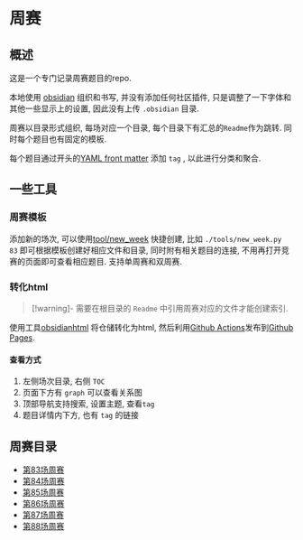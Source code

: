 # 周赛

## 概述
这是一个专门记录周赛题目的repo.

本地使用 [obsidian](https://obsidian.md/) 组织和书写, 并没有添加任何社区插件, 只是调整了一下字体和其他一些显示上的设置, 因此没有上传 `.obsidian` 目录.

周赛以目录形式组织, 每场对应一个目录, 每个目录下有汇总的`Readme`作为跳转. 同时每个题目也有固定的模板.

每个题目通过开头的[YAML front matter](https://help.obsidian.md/Advanced+topics/YAML+front+matter) 添加 `tag` ,  以此进行分类和聚合.

## 一些工具

### 周赛模板
添加新的场次, 可以使用[tool/new_week](https://github.com/hxzhao527/leetcode-weekly/blob/main/tools/new_week.py) 快捷创建, 比如 `./tools/new_week.py 83` 即可根据模板创建好相应文件和目录, 同时附有相关题目的连接, 不用再打开竞赛的页面即可查看相应题目.
支持单周赛和双周赛.

### 转化html
> [!warning]-
> 需要在根目录的 `Readme` 中引用周赛对应的文件才能创建索引.

使用工具[obsidianhtml](https://obsidian-html.github.io/) 将仓储转化为html, 然后利用[Github Actions](https://github.com/features/actions)发布到[Github Pages](https://pages.github.com/).

#### 查看方式
1. 左侧场次目录, 右侧 `TOC`
2. 页面下方有 `graph` 可以查看关系图
3. 顶部导航支持搜索, 设置主题, 查看`tag`
4. 题目详情内下方, 也有 `tag` 的链接

## 周赛目录
- [第83场周赛](./week-83/Readme.md)
- [第84场周赛](./week-84/Readme.md)
- [第85场周赛](./week-85/Readme.md)
- [第86场周赛](./week-86/Readme.md)
- [第87场周赛](./week-87/Readme.md)
- [第88场周赛](./week-88/Readme.md)
